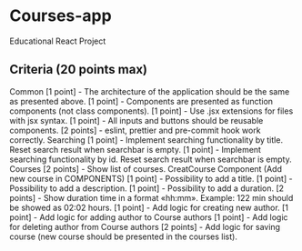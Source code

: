 # Courses-app

Educational React Project

## Criteria (20 points max)

Common
[1 point] - The architecture of the application should be the same as presented above.
[1 point] - Components are presented as function components (not class components).
[1 point] - Use .jsx extensions for files with jsx syntax.
[1 point] - All inputs and buttons should be reusable components.
[2 points] - eslint, prettier and pre-commit hook work correctly.
Searching
[1 point] - Implement searching functionality by title. Reset search result when searchbar is empty.
[1 point] - Implement searching functionality by id. Reset search result when searchbar is empty.
Courses
[2 points] - Show list of courses.
CreatCourse Component
(Add new course in COMPONENTS)
[1 point] - Possibility to add a title.
[1 point] - Possibility to add a description.
[1 point] - Possibility to add a duration.
[2 points] - Show duration time in a format «hh:mm».
Example: 122 min should be showed as 02:02 hours.
[1 point] - Add logic for creating new author.
[1 point] - Add logic for adding author to Course authors
[1 point] - Add logic for deleting author from Course authors
[2 points] - Add logic for saving course (new course should be presented in the courses list).
